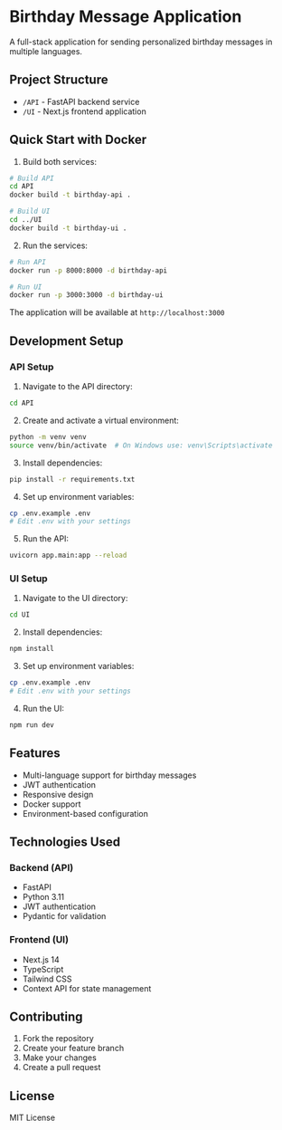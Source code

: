 # Birthday Message Application

A full-stack application for sending personalized birthday messages in multiple languages.

## Project Structure

- `/API` - FastAPI backend service
- `/UI` - Next.js frontend application

## Quick Start with Docker

1. Build both services:
```bash
# Build API
cd API
docker build -t birthday-api .

# Build UI
cd ../UI
docker build -t birthday-ui .
```

2. Run the services:
```bash
# Run API
docker run -p 8000:8000 -d birthday-api

# Run UI
docker run -p 3000:3000 -d birthday-ui
```

The application will be available at `http://localhost:3000`

## Development Setup

### API Setup

1. Navigate to the API directory:
```bash
cd API
```

2. Create and activate a virtual environment:
```bash
python -m venv venv
source venv/bin/activate  # On Windows use: venv\Scripts\activate
```

3. Install dependencies:
```bash
pip install -r requirements.txt
```

4. Set up environment variables:
```bash
cp .env.example .env
# Edit .env with your settings
```

5. Run the API:
```bash
uvicorn app.main:app --reload
```

### UI Setup

1. Navigate to the UI directory:
```bash
cd UI
```

2. Install dependencies:
```bash
npm install
```

3. Set up environment variables:
```bash
cp .env.example .env
# Edit .env with your settings
```

4. Run the UI:
```bash
npm run dev
```

## Features

- Multi-language support for birthday messages
- JWT authentication
- Responsive design
- Docker support
- Environment-based configuration

## Technologies Used

### Backend (API)
- FastAPI
- Python 3.11
- JWT authentication
- Pydantic for validation

### Frontend (UI)
- Next.js 14
- TypeScript
- Tailwind CSS
- Context API for state management

## Contributing

1. Fork the repository
2. Create your feature branch
3. Make your changes
4. Create a pull request

## License

MIT License
